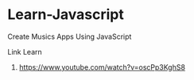 # Learn-Javascript
Create Musics Apps Using JavaScript

Link Learn
1. https://www.youtube.com/watch?v=oscPp3KghS8

